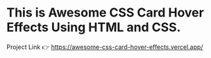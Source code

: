 # This is Awesome CSS Card Hover Effects Using HTML and CSS.

Project Link 👉 https://awesome-css-card-hover-effects.vercel.app/